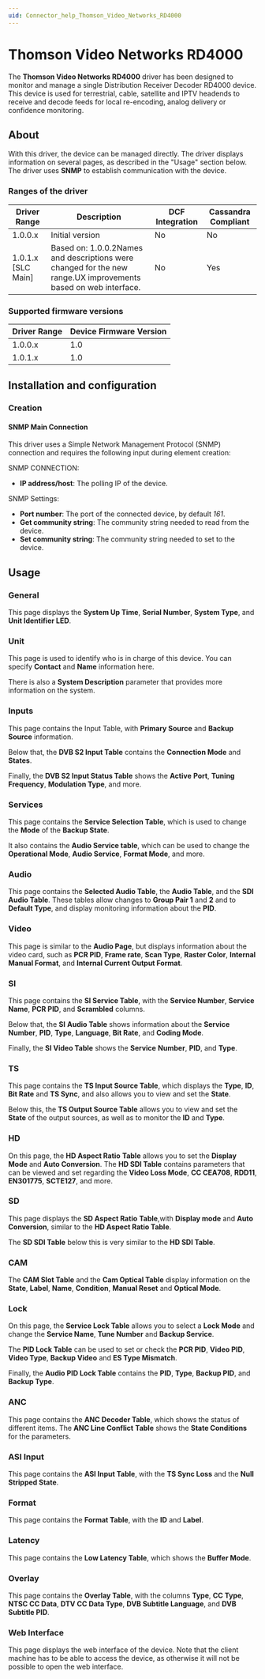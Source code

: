 ```yaml
---
uid: Connector_help_Thomson_Video_Networks_RD4000
---
```


# Thomson Video Networks RD4000

The **Thomson Video Networks RD4000** driver has been designed to monitor and manage a single Distribution Receiver Decoder RD4000 device. This device is used for terrestrial, cable, satellite and IPTV headends to receive and decode feeds for local re-encoding, analog delivery or confidence monitoring.

## About

With this driver, the device can be managed directly. The driver displays information on several pages, as described in the "Usage" section below. The driver uses **SNMP** to establish communication with the device.

### Ranges of the driver

| **Driver Range**     | **Description**                                                                                                | **DCF Integration** | **Cassandra Compliant** |
|----------------------|----------------------------------------------------------------------------------------------------------------|---------------------|-------------------------|
| 1.0.0.x              | Initial version                                                                                                | No                  | No                      |
| 1.0.1.x \[SLC Main\] | Based on: 1.0.0.2Names and descriptions were changed for the new range.UX improvements based on web interface. | No                  | Yes                     |

### Supported firmware versions

| **Driver Range** | **Device Firmware Version** |
|------------------|-----------------------------|
| 1.0.0.x          | 1.0                         |
| 1.0.1.x          | 1.0                         |

## Installation and configuration

### Creation

#### SNMP Main Connection

This driver uses a Simple Network Management Protocol (SNMP) connection and requires the following input during element creation:

SNMP CONNECTION:

- **IP address/host**: The polling IP of the device.

SNMP Settings:

- **Port number**: The port of the connected device, by default *161*.
- **Get community string**: The community string needed to read from the device.
- **Set community string**: The community string needed to set to the device.

## Usage

### General

This page displays the **System Up Time**, **Serial Number**, **System Type**, and **Unit Identifier LED**.

### Unit

This page is used to identify who is in charge of this device. You can specify **Contact** and **Name** information here.

There is also a **System Description** parameter that provides more information on the system.

### Inputs

This page contains the Input Table, with **Primary Source** and **Backup Source** information.

Below that, the **DVB S2 Input Table** contains the **Connection Mode** and **States**.

Finally, the **DVB S2 Input Status Table** shows the **Active** **Port**, **Tuning Frequency**, **Modulation Type**, and more.

### Services

This page contains the **Service Selection Table**, which is used to change the **Mode** of the **Backup State**.

It also contains the **Audio Service table**, which can be used to change the **Operational Mode**, **Audio Service**, **Format Mode**, and more.

### Audio

This page contains the **Selected Audio Table**, the **Audio Table**, and the **SDI Audio Table**. These tables allow changes to **Group Pair 1** and **2** and to **Default Type**, and display monitoring information about the **PID**.

### Video

This page is similar to the **Audio Page**, but displays information about the video card, such as **PCR PID**, **Frame rate**, **Scan Type**, **Raster Color**, **Internal Manual Format**, and **Internal Current Output Format**.

### SI

This page contains the **SI Service Table**, with the **Service Number**, **Service Name**, **PCR PID**, and **Scrambled** columns.

Below that, the **SI** **Audio Table** shows information about the **Service Number**, **PID**, **Type**, **Language**, **Bit Rate**, and **Coding Mode**.

Finally, the **SI Video Table** shows the **Service** **Number**, **PID**, and **Type**.

### TS

This page contains the **TS Input Source Table**, which displays the **Type**, **ID**, **Bit Rate** and **TS Sync**, and also allows you to view and set the **State**.

Below this, the **TS Output Source Table** allows you to view and set the **State** of the output sources, as well as to monitor the **ID** and **Type**.

### HD

On this page, the **HD Aspect Ratio** **Table** allows you to set the **Display Mode** and **Auto Conversion**. The **HD SDI Table** contains parameters that can be viewed and set regarding the **Video Loss Mode**, **CC CEA708**, **RDD11**, **EN301775**, **SCTE127**, and more.

### SD

This page displays the **SD Aspect Ratio** **Table**,with **Display mode** and **Auto Conversion**, similar to the **HD Aspect Ratio Table**.

The **SD SDI Table** below this is very similar to the **HD SDI Table**.

### CAM

The **CAM Slot Table** and the **Cam Optical Table** display information on the **State**, **Label**, **Name**, **Condition**, **Manual Reset** and **Optical Mode**.

### Lock

On this page, the **Service Lock Table** allows you to select a **Lock Mode** and change the **Service Name**, **Tune Number** and **Backup Service**.

The **PID Lock Table** can be used to set or check the **PCR PID**, **Video PID**, **Video Type**, **Backup Video** and **ES Type Mismatch**.

Finally, the **Audio PID Lock Table** contains the **PID**, **Type**, **Backup PID**, and **Backup Type**.

### ANC

This page contains the **ANC Decoder Table**, which shows the status of different items. The **ANC Line Conflict** **Table** shows the **State Conditions** for the parameters.

### ASI Input

This page contains the **ASI Input Table**, with the **TS Sync Loss** and the **Null Stripped State**.

### Format

This page contains the **Format Table**, with the **ID** and **Label**.

### Latency

This page contains the **Low Latency Table**, which shows the **Buffer Mode**.

### Overlay

This page contains the **Overlay Table**, with the columns **Type**, **CC Type**, **NTSC CC Data**, **DTV CC Data Type**, **DVB Subtitle Language**, and **DVB Subtitle PID**.

### Web Interface

This page displays the web interface of the device. Note that the client machine has to be able to access the device, as otherwise it will not be possible to open the web interface.
